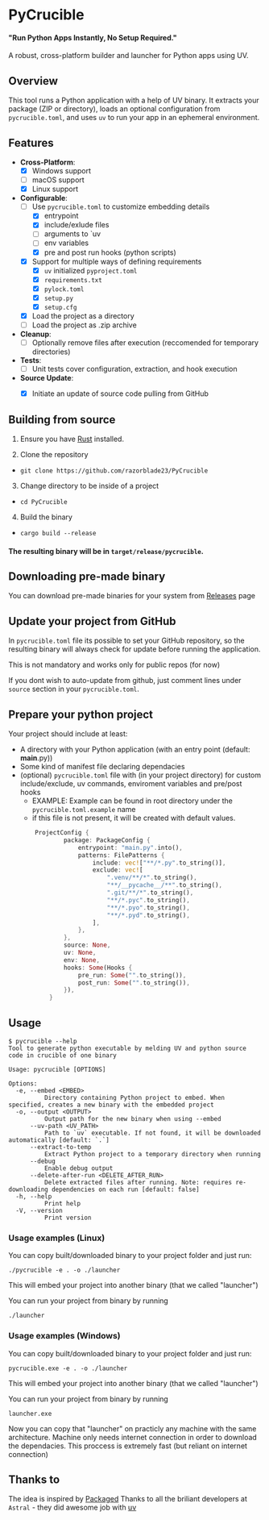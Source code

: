 # PyCrucible
#### "Run Python Apps Instantly, No Setup Required."

A robust, cross-platform builder and launcher for Python apps using UV.

## Overview

This tool runs a Python application with a help of UV binary. It extracts your package (ZIP or directory), loads an optional configuration from `pycrucible.toml`, and uses `uv` to run your app in an ephemeral environment.

## Features

- **Cross-Platform**: 
    - [x] Windows support
    - [ ] macOS support
    - [x] Linux support
- **Configurable**: 
    - [ ] Use `pycrucible.toml` to customize embedding details
        - [x] entrypoint
        - [x] include/exlude files
        - [ ] arguments to `uv
        - [ ] env variables
        - [x] pre and post run hooks (python scripts)
    - [x] Support for multiple ways of defining requirements
        - [x] `uv` initialized `pyproject.toml`
        - [x] `requirements.txt`
        - [x] `pylock.toml`
        - [x] `setup.py`
        - [x] `setup.cfg`
    - [x] Load the project as a directory
    - [ ] Load the project as .zip archive
- **Cleanup**: 
    - [ ] Optionally remove files after execution (reccomended for temporary directories)
- **Tests**:
    - [ ] Unit tests cover configuration, extraction, and hook execution
- **Source Update**:
    - [x] Initiate an update of source code pulling from GitHub


## Building from source

1. Ensure you have [Rust](https://www.rust-lang.org/) installed.

2. Clone the repository
 - `git clone https://github.com/razorblade23/PyCrucible`

3. Change directory to be inside of a project
 - `cd PyCrucible`

4. Build the binary
 - `cargo build --release`

#### The resulting binary will be in `target/release/pycrucible`.


## Downloading pre-made binary
You can download pre-made binaries for your system from [Releases](https://github.com/razorblade23/PyCrucible/releases/latest) page


## Update your project from GitHub
In `pycrucible.toml` file its possible to set your GitHub repository, so the resulting binary will always check for update before running the application.

This is not mandatory and works only for public repos (for now)

If you dont wish to auto-update from github, just comment lines under `source` section in your `pycrucible.toml`.

## Prepare your python project
Your project should include at least:
- A directory with your Python application (with an entry point (default: __main__.py))
- Some kind of manifest file declaring dependacies
- (optional) `pycrucible.toml` file with (in your project directory) for custom include/exclude, uv commands, enviroment variables and pre/post hooks
    - EXAMPLE: Example can be found in root directory under the `pycrucible.toml.example` name
    - if this file is not present, it will be created with default values.
    ```rust
        ProjectConfig {
                package: PackageConfig {
                    entrypoint: "main.py".into(),
                    patterns: FilePatterns {
                        include: vec!["**/*.py".to_string()],
                        exclude: vec![
                            ".venv/**/*".to_string(),
                            "**/__pycache__/**".to_string(),
                            ".git/**/*".to_string(),
                            "**/*.pyc".to_string(),
                            "**/*.pyo".to_string(),
                            "**/*.pyd".to_string(),
                        ],
                    },
                },
                source: None,
                uv: None,
                env: None,
                hooks: Some(Hooks {
                    pre_run: Some("".to_string()),
                    post_run: Some("".to_string()),
                }),
            }
    ```


## Usage
```
$ pycrucible --help
Tool to generate python executable by melding UV and python source code in crucible of one binary

Usage: pycrucible [OPTIONS]

Options:
  -e, --embed <EMBED>
          Directory containing Python project to embed. When specified, creates a new binary with the embedded project
  -o, --output <OUTPUT>
          Output path for the new binary when using --embed
      --uv-path <UV_PATH>
          Path to `uv` executable. If not found, it will be downloaded automatically [default: `.`]
      --extract-to-temp
          Extract Python project to a temporary directory when running
      --debug
          Enable debug output
      --delete-after-run <DELETE_AFTER_RUN>
          Delete extracted files after running. Note: requires re-downloading dependencies on each run [default: false]
  -h, --help
          Print help
  -V, --version
          Print version
```

### Usage examples (Linux)
You can copy built/downloaded binary to your project folder and just run:

`./pycrucible -e . -o ./launcher`

This will embed your project into another binary (that we called "launcher")

You can run your project from binary by running

`./launcher`

### Usage examples (Windows)
You can copy built/downloaded binary to your project folder and just run:

`pycrucible.exe -e . -o ./launcher`

This will embed your project into another binary (that we called "launcher")

You can run your project from binary by running

`launcher.exe`

Now you can copy that "launcher" on practicly any machine with the same architecture.
Machine only needs internet connection in order to download the dependacies.
This proccess is extremely fast (but reliant on internet connection)


## Thanks to
The idea is inspired by [Packaged](https://packaged.live/)
Thanks to all the briliant developers at `Astral` - they did awesome job with [uv](https://astral.sh/blog/uv)
